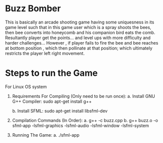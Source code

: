 # Buzz Bomber
 This is basically an arcade shooting game having some uniquesness in its game level such that in this game user which is a spray shoots the bees, then bee converts into honeycomb and his companion bird eats the comb. Resultantly player get the points... and level ups with more difficulty and harder challenges... However , if player fails to fire the bee and bee reaches at bottom position , which then pollinate at that position; which ultimately restricts the player left right movement.

# Steps to run the Game
For Linux OS system
1. Requirements For Compiling (Only need to be run once):
	a. Install GNU G++ Compiler:
	sudo apt-get install g++

	b. Install SFML:
	sudo apt-get install libsfml-dev

2. Compilation Commands (In Order):	
	a. g++ -c buzz.cpp
	b. g++ buzz.o -o sfml-app -lsfml-graphics -lsfml-audio -lsfml-window -lsfml-system

3. Running The Game:
 a. ./sfml-app



